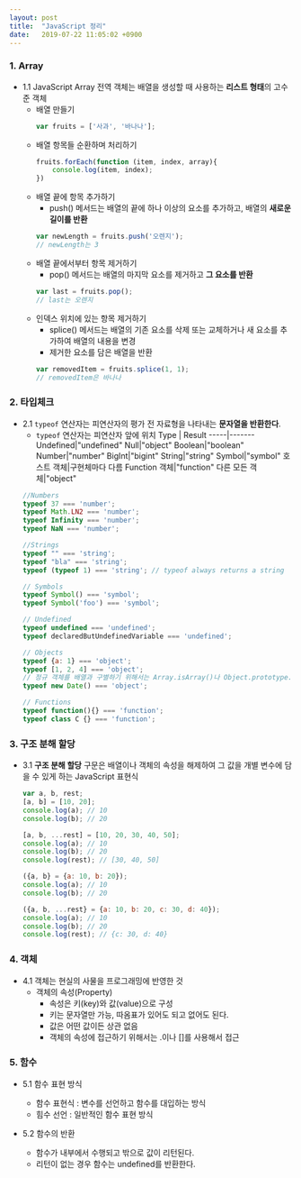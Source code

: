 ```yaml
---
layout: post
title:  "JavaScript 정리"
date:   2019-07-22 11:05:02 +0900
---
```


### 1. Array 
* 1.1 JavaScript Array 전역 객체는 배열을 생성할 때 사용하는 **리스트 형태**의 고수준 객체
    - 배열 만들기
        ```javascript
        var fruits = ['사과', '바나나'];
        ```
    - 배열 항목들 순환하며 처리하기
        ```javascript
        fruits.forEach(function (item, index, array){
            console.log(item, index);
        })
        ```
    - 배열 끝에 항목 추가하기
        - push() 메서드는 배열의 끝에 하나 이상의 요소를 추가하고, 배열의 **새로운 길이를 반환**
        ```javascript
        var newLength = fruits.push('오렌지');
        // newLength는 3
        ```
    - 배열 끝에서부터 항목 제거하기
        - pop() 메서드는 배열의 마지막 요소를 제거하고 **그 요소를 반환**
        ```javascript
        var last = fruits.pop();
        // last는 오렌지
        ```
    - 인덱스 위치에 있는 항목 제거하기
        - splice() 메서드는 배열의 기존 요소를 삭제 또는 교체하거나 새 요소를 추가하여 배열의 내용을 변경
        - 제거한 요소를 담은 배열을 반환
        ```javascript
        var removedItem = fruits.splice(1, 1);
        // removedItem은 바나나
        ```

### 2. 타입체크
* 2.1 `typeof` 연산자는 피연산자의 평가 전 자료형을 나타내는 **문자열을 반환한다**.
    - `typeof` 연산자는 피연산자 앞에 위치
        Type | Result
        -----|-------
        Undefined|"undefined"
        Null|"object"
        Boolean|"boolean"
        Number|"number"
        BigInt|"bigint"
        String|"string"
        Symbol|"symbol"
        호스트 객체|구현체마다 다름
        Function 객체|"function"
        다른 모든 객체|"object"
    ```javascript
    //Numbers
    typeof 37 === 'number';
    typeof Math.LN2 === 'number';
    typeof Infinity === 'number';
    typeof NaN === 'number';

    //Strings
    typeof "" === 'string';
    typeof "bla" === 'string';
    typeof (typeof 1) === 'string'; // typeof always returns a string

    // Symbols
    typeof Symbol() === 'symbol';
    typeof Symbol('foo') === 'symbol';

    // Undefined
    typeof undefined === 'undefined';
    typeof declaredButUndefinedVariable === 'undefined';

    // Objects
    typeof {a: 1} === 'object';
    typeof [1, 2, 4] === 'object';
    // 정규 객체를 배열과 구별하기 위해서는 Array.isArray()나 Object.prototype.toString.call을 사용한다.
    typeof new Date() === 'object';

    // Functions
    typeof function(){} === 'function';
    typeof class C {} === 'function';
    ```

### 3. 구조 분해 할당
* 3.1 **구조 분해 할당** 구문은 배열이나 객체의 속성을 해제하여 그 값을 개별 변수에 담을 수 있게 하는 JavaScript 표현식
    ```javascript
    var a, b, rest;
    [a, b] = [10, 20];
    console.log(a); // 10
    console.log(b); // 20

    [a, b, ...rest] = [10, 20, 30, 40, 50];
    console.log(a); // 10
    console.log(b); // 20
    console.log(rest); // [30, 40, 50]

    ({a, b} = {a: 10, b: 20});
    console.log(a); // 10
    console.log(b); // 20

    ({a, b, ...rest} = {a: 10, b: 20, c: 30, d: 40});
    console.log(a); // 10
    console.log(b); // 20
    console.log(rest); // {c: 30, d: 40}
    ```

### 4. 객체
* 4.1 객체는 현실의 사물을 프로그래밍에 반영한 것
    - 객체의 속성(Property)
        - 속성은 키(key)와 값(value)으로 구성
        - 키는 문자열만 가능, 따옴표가 있어도 되고 없어도 된다.
        - 값은 어떤 값이든 상관 없음
        - 객체의 속성에 접근하기 위해서는 .이나 []를 사용해서 접근

### 5. 함수
* 5.1 함수 표현 방식
    - 함수 표현식 : 변수를 선언하고 함수를 대입하는 방식
    - 힘수 선언 : 일반적인 함수 표현 방식

* 5.2 함수의 반환
    - 함수가 내부에서 수행되고 밖으로 값이 리턴된다.
    - 리턴이 없는 경우 함수는 undefined를 반환한다.